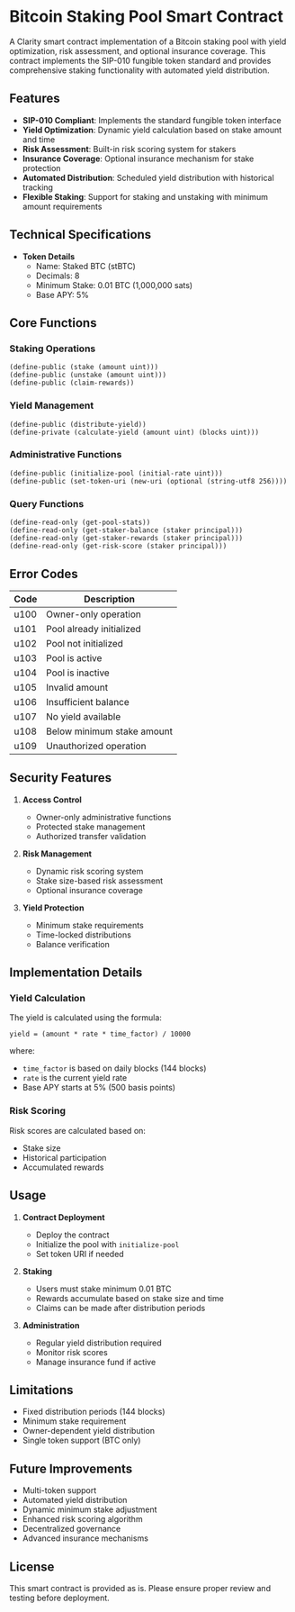 # Bitcoin Staking Pool Smart Contract

A Clarity smart contract implementation of a Bitcoin staking pool with yield optimization, risk assessment, and optional insurance coverage. This contract implements the SIP-010 fungible token standard and provides comprehensive staking functionality with automated yield distribution.

## Features

- **SIP-010 Compliant**: Implements the standard fungible token interface
- **Yield Optimization**: Dynamic yield calculation based on stake amount and time
- **Risk Assessment**: Built-in risk scoring system for stakers
- **Insurance Coverage**: Optional insurance mechanism for stake protection
- **Automated Distribution**: Scheduled yield distribution with historical tracking
- **Flexible Staking**: Support for staking and unstaking with minimum amount requirements

## Technical Specifications

- **Token Details**
  - Name: Staked BTC (stBTC)
  - Decimals: 8
  - Minimum Stake: 0.01 BTC (1,000,000 sats)
  - Base APY: 5%

## Core Functions

### Staking Operations

```clarity
(define-public (stake (amount uint)))
(define-public (unstake (amount uint)))
(define-public (claim-rewards))
```

### Yield Management

```clarity
(define-public (distribute-yield))
(define-private (calculate-yield (amount uint) (blocks uint)))
```

### Administrative Functions

```clarity
(define-public (initialize-pool (initial-rate uint)))
(define-public (set-token-uri (new-uri (optional (string-utf8 256))))
```

### Query Functions

```clarity
(define-read-only (get-pool-stats))
(define-read-only (get-staker-balance (staker principal)))
(define-read-only (get-staker-rewards (staker principal)))
(define-read-only (get-risk-score (staker principal)))
```

## Error Codes

| Code | Description                |
| ---- | -------------------------- |
| u100 | Owner-only operation       |
| u101 | Pool already initialized   |
| u102 | Pool not initialized       |
| u103 | Pool is active             |
| u104 | Pool is inactive           |
| u105 | Invalid amount             |
| u106 | Insufficient balance       |
| u107 | No yield available         |
| u108 | Below minimum stake amount |
| u109 | Unauthorized operation     |

## Security Features

1. **Access Control**

   - Owner-only administrative functions
   - Protected stake management
   - Authorized transfer validation

2. **Risk Management**

   - Dynamic risk scoring system
   - Stake size-based risk assessment
   - Optional insurance coverage

3. **Yield Protection**
   - Minimum stake requirements
   - Time-locked distributions
   - Balance verification

## Implementation Details

### Yield Calculation

The yield is calculated using the formula:

```
yield = (amount * rate * time_factor) / 10000
```

where:

- `time_factor` is based on daily blocks (144 blocks)
- `rate` is the current yield rate
- Base APY starts at 5% (500 basis points)

### Risk Scoring

Risk scores are calculated based on:

- Stake size
- Historical participation
- Accumulated rewards

## Usage

1. **Contract Deployment**

   - Deploy the contract
   - Initialize the pool with `initialize-pool`
   - Set token URI if needed

2. **Staking**

   - Users must stake minimum 0.01 BTC
   - Rewards accumulate based on stake size and time
   - Claims can be made after distribution periods

3. **Administration**
   - Regular yield distribution required
   - Monitor risk scores
   - Manage insurance fund if active

## Limitations

- Fixed distribution periods (144 blocks)
- Minimum stake requirement
- Owner-dependent yield distribution
- Single token support (BTC only)

## Future Improvements

- Multi-token support
- Automated yield distribution
- Dynamic minimum stake adjustment
- Enhanced risk scoring algorithm
- Decentralized governance
- Advanced insurance mechanisms

## License

This smart contract is provided as is. Please ensure proper review and testing before deployment.
